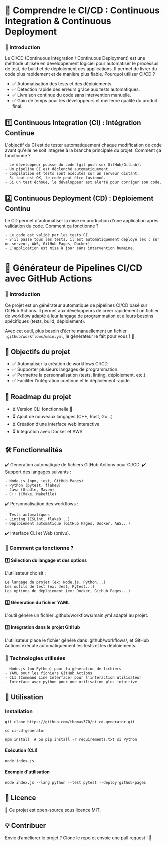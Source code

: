 
# 🚀 Comprendre le CI/CD : Continuous Integration & Continuous Deployment
### 📌 Introduction

Le CI/CD (Continuous Integration / Continuous Deployment) est une méthode utilisée en développement logiciel pour automatiser le processus de test, de build et de déploiement des applications. Il permet de livrer du code plus rapidement et de manière plus fiable.
Pourquoi utiliser CI/CD ?

- ✅ Automatisation des tests et des déploiements.
- ✅ Détection rapide des erreurs grâce aux tests automatiques.
- ✅ Livraison continue du code sans intervention manuelle.
- ✅ Gain de temps pour les développeurs et meilleure qualité du produit final.

## 1️⃣ Continuous Integration (CI) : Intégration Continue

L'objectif du CI est de tester automatiquement chaque modification de code avant qu'elle ne soit intégrée à la branche principale du projet.
Comment ça fonctionne ?

    - Le développeur pousse du code (git push sur GitHub/GitLab).
    - Un pipeline CI est déclenché automatiquement.
    - Compilation et tests sont exécutés sur un serveur distant.
    - Si tout est OK, le code peut être fusionné.
    - Si un test échoue, le développeur est alerté pour corriger son code.

## 2️⃣ Continuous Deployment (CD) : Déploiement Continu

Le CD permet d'automatiser la mise en production d'une application après validation du code.
Comment ça fonctionne ?

    - Le code est validé par les tests CI.
    - S’il passe tous les tests, il est automatiquement déployé (ex : sur un serveur, AWS, GitHub Pages, Docker).
    - L’application est mise à jour sans intervention humaine.
    


# 🚀 Générateur de Pipelines CI/CD avec GitHub Actions
### 📌 Introduction

Ce projet est un générateur automatique de pipelines CI/CD basé sur GitHub Actions. Il permet aux développeurs de créer rapidement un fichier de workflow adapté à leur langage de programmation et à leurs besoins spécifiques (tests, build, déploiement).

Avec cet outil, plus besoin d’écrire manuellement un fichier `.github/workflows/main.yml`, le générateur le fait pour vous ! 🎯

## 🎯 Objectifs du projet

- ✅ Automatiser la création de workflows CI/CD.
- ✅ Supporter plusieurs langages de programmation.
- ✅ Permettre la personnalisation (tests, linting, déploiement, etc.).
- ✅ Faciliter l'intégration continue et le déploiement rapide.

## 📌 Roadmap du projet

- ⏳ Version CLI fonctionnelle 🎯
- ⏳ Ajout de nouveaux langages (C++, Rust, Go…)
- ⏳ Création d’une interface web interactive
- ⏳ Intégration avec Docker et AWS

## 🛠️ Fonctionnalités

✔️ Génération automatique de fichiers GitHub Actions pour CI/CD.
✔️ Support des langages suivants :
    
    - Node.js (npm, jest, GitHub Pages)
    - Python (pytest, flake8)
    - Java (Gradle, Maven)
    - C++ (CMake, Makefile)

✔️ Personnalisation des workflows :

    - Tests automatiques
    - Linting (ESLint, flake8...)
    - Déploiement automatique (GitHub Pages, Docker, AWS...)

✔️ Interface CLI et Web (prévu).

### 📌 Comment ça fonctionne ?
#### 1️⃣ Sélection du langage et des options

L'utilisateur choisit :

    Le langage du projet (ex: Node.js, Python...)
    Les outils de test (ex: Jest, Pytest...)
    Les options de déploiement (ex: Docker, GitHub Pages...)

#### 2️⃣ Génération du fichier YAML

L'outil génère un fichier .github/workflows/main.yml adapté au projet.

#### 3️⃣ Intégration dans le projet GitHub

L'utilisateur place le fichier généré dans .github/workflows/, et GitHub Actions exécute automatiquement les tests et les déploiements.

### 🔧 Technologies utilisées

    - Node.js (ou Python) pour la génération de fichiers
    - YAML pour les fichiers GitHub Actions
    - CLI (Command Line Interface) pour l’interaction utilisateur
    - Interface avec python pour une utilisation plus intuitive

## 🚀 Utilisation
### Installation

`git clone https://github.com/thomas370/ci-cd-generator.git`

`cd ci-cd-generator`

`npm install  # ou pip install -r requirements.txt si Python`

#### Exécution (CLI)

`node index.js`

#### Exemple d'utilisation 

`node index.js --lang python --test pytest --deploy github-pages`

## 📜 Licence

📄 Ce projet est open-source sous licence MIT.

## 💡 Contribuer

Envie d’améliorer le projet ? Clone le repo et envoie une pull request ! 🚀